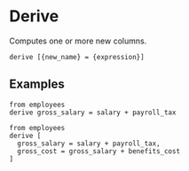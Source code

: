 # Derive

Computes one or more new columns.

```prql_no_test
derive [{new_name} = {expression}]
```

## Examples

```prql
from employees
derive gross_salary = salary + payroll_tax
```

```prql
from employees
derive [
  gross_salary = salary + payroll_tax,
  gross_cost = gross_salary + benefits_cost
]
```
